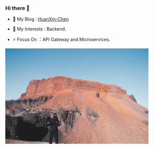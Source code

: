 ### Hi there 👋

<!--
**HuanXin-Chen/HuanXin-Chen** is a ✨ _special_ ✨ repository because its `README.md` (this file) appears on your GitHub profile.

Here are some ideas to get you started:

- 🔭 I’m currently working on AICG
- 🌱 I’m currently learning Java
- 👯 I’m looking to collaborate on ...
- 🤔 I’m looking for help with ...
- 💬 Ask me about ...
- 📫 How to reach me: ...
- 😄 Pronouns: ...
- ⚡ Fun fact: ...
-->
- 🔭 My Blog : [HuanXin-Chen](https://huanxin-chen.github.io)

- 🌱 My Interests : Backend.

- ⚡ Focus On ：API Gateway and Microservices.

<img src="me.jpg" style="height:300px;" alt="Me"/>



